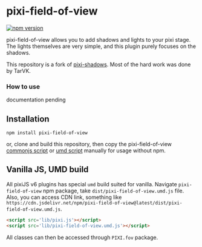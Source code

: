 # pixi-field-of-view

[![npm version](https://badge.fury.io/js/pixi-field-of-view.svg)](https://badge.fury.io/js/pixi-field-of-view)

pixi-field-of-view allows you to add shadows and lights to your pixi stage.
The lights themselves are very simple, and this plugin purely focuses on the shadows.

This repository is a fork of [pixi-shadows](https://github.com/TarVK/pixi-shadows). Most of the hard work was done by TarVK.
### How to use
documentation pending
## Installation

```
npm install pixi-field-of-view
```

or, clone and build this repository, then copy the pixi-field-of-view [commonjs script](./dist/pixi-field-of-view.js) or [umd script](./dist/pixi-field-of-view.umd.js) manually for usage without npm.

## Vanilla JS, UMD build

All pixiJS v6 plugins has special `umd` build suited for vanilla.
Navigate `pixi-field-of-view` npm package, take `dist/pixi-field-of-view.umd.js` file. 
Also, you can access CDN link, something like `https://cdn.jsdelivr.net/npm/pixi-field-of-view@latest/dist/pixi-field-of-view.umd.js`.

```html
<script src='lib/pixi.js'></script>
<script src='lib/pixi-field-of-view.umd.js'></script>
```
All classes can then be accessed through `PIXI.fov` package.
